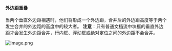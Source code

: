 
#### 外边距重叠

当两个垂直外边距相遇时，他们将形成一个外边距，合并后的外边距高度等于两个发生合并的外边距的高度中的较大者。
**注意**：只有普通文档流中块框的垂直外边距才会发生外边距合并，行内框、浮动框或绝对定位之间的外边距不会合并。

![image.png](https://upload-images.jianshu.io/upload_images/2323089-cdced54390e8f83c.png?imageMogr2/auto-orient/strip%7CimageView2/2/w/1240)
